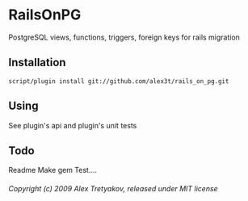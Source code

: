 # RailsOnPG

PostgreSQL views, functions, triggers, foreign keys for rails migration

## Installation
    script/plugin install git://github.com/alex3t/rails_on_pg.git
    
## Using
See plugin's api and plugin's unit tests

## Todo
Readme
Make gem
Test....
    
###### Copyright (c) 2009 Alex Tretyakov, released under MIT license